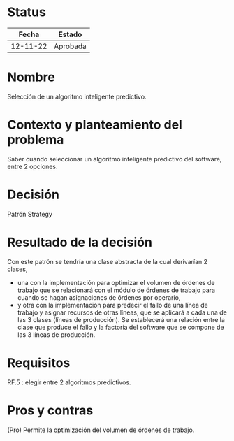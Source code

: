 # Status

| Fecha | Estado |
| --- | --- |
| 12-11-22 | Aprobada |

# Nombre

Selección de un algoritmo inteligente predictivo.

# Contexto y planteamiento del problema

Saber cuando seleccionar un algoritmo inteligente predictivo del software, entre 2 opciones.

# Decisión

Patrón Strategy

# Resultado de la decisión

Con este patrón se tendría una clase abstracta de la cual derivarían 2 clases,

- una con la implementación para optimizar el volumen de órdenes de trabajo que se relacionará con el módulo de órdenes de trabajo para cuando se hagan asignaciones de órdenes por operario,
- y otra con la implementación para predecir el fallo de una línea de trabajo y asignar recursos de otras líneas, que se aplicará a cada una de las 3 clases (líneas de producción). Se establecerá una relación entre la clase que produce el fallo y la factoría del software que se compone de las 3 líneas de producción.

# Requisitos

RF.5 : elegir entre 2 algoritmos predictivos.

# Pros y contras
 (Pro) Permite la optimización del volumen de órdenes de trabajo.
